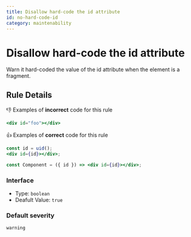 ```yaml
---
title: Disallow hard-code the id attribute
id: no-hard-code-id
category: maintenability
---
```


# Disallow hard-code the id attribute

Warn it hard-coded the value of the id attribute when the element is a fragment.

## Rule Details

👎 Examples of **incorrect** code for this rule

```jsx
<div id="foo"></div>
```

👍 Examples of **correct** code for this rule

```jsx
const id = uid();
<div id={id}></div>;
```

```jsx
const Component = ({ id }) => <div id={id}></div>;
```

### Interface

- Type: `boolean`
- Deafult Value: `true`

### Default severity

`warning`
